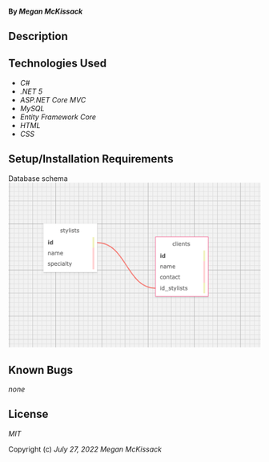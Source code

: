 #### By _**Megan McKissack**_

## Description

## Technologies Used

- _C#_
- _.NET 5_
- _ASP.NET Core MVC_
- _MySQL_
- _Entity Framework Core_
- _HTML_
- _CSS_

## Setup/Installation Requirements

Database schema
![database schema](/schema-img.png)

## Known Bugs

_none_

## License

_MIT_

Copyright (c) _July 27, 2022_ _Megan McKissack_
